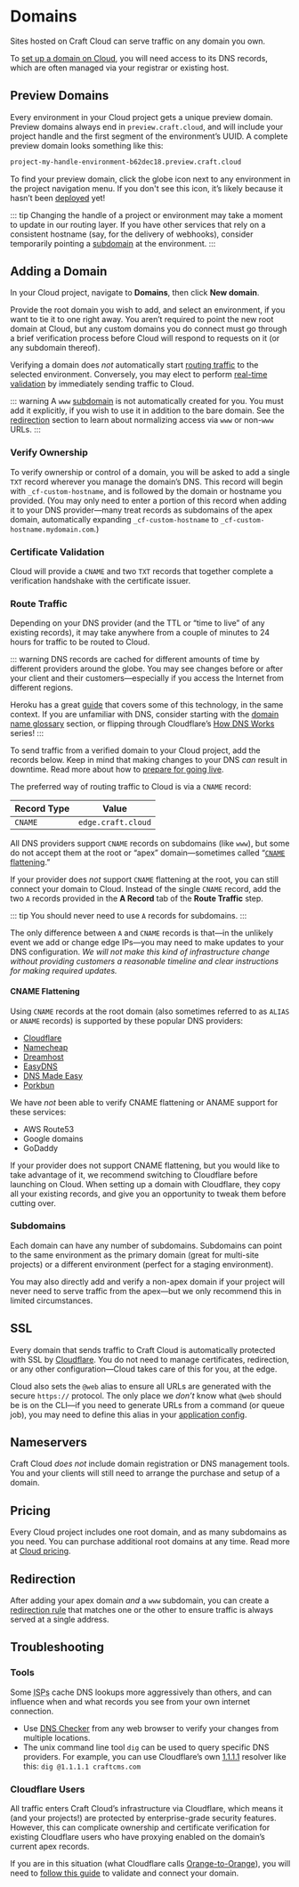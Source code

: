 # Domains

Sites hosted on Craft Cloud can serve traffic on any domain you own.

To [set up a domain on Cloud](#adding-a-domain), you will need access to its DNS records, which are often managed via your registrar or existing host.

## Preview Domains

Every environment in your Cloud project gets a unique preview domain. Preview domains always end in `preview.craft.cloud`, and will include your project handle and the first segment of the environment’s UUID. A complete preview domain looks something like this:

```txt
project-my-handle-environment-b62dec18.preview.craft.cloud
```

To find your preview domain, click the globe icon next to any environment in the project navigation menu. If you don't see this icon, it’s likely because it hasn’t been [deployed](/knowledge-base/cloud-deployments) yet!

::: tip
Changing the handle of a project or environment may take a moment to update in our routing layer. If you have other services that rely on a consistent hostname (say, for the delivery of webhooks), consider temporarily pointing a [subdomain](#subdomains) at the environment.
:::

## Adding a Domain

In your Cloud project, navigate to **Domains**, then click **New domain**.

Provide the root domain you wish to add, and select an environment, if you want to tie it to one right away. You aren’t required to point the new root domain at Cloud, but any custom domains you do connect must go through a brief verification process before Cloud will respond to requests on it (or any subdomain thereof).

Verifying a domain does _not_ automatically start [routing traffic](#route-traffic) to the selected environment. Conversely, you may elect to perform [real-time validation](/knowledge-base/cloud-for-cloudflare-users#real-time-validation) by immediately sending traffic to Cloud.

::: warning
A `www` [subdomain](#subdomains) is not automatically created for you. You must add it explicitly, if you wish to use it in addition to the bare domain. See the [redirection](#redirection) section to learn about normalizing access via `www` or non-`www` URLs.
:::

<a id="dns" name="DNS Records"></a>

### Verify Ownership

To verify ownership or control of a domain, you will be asked to add a single `TXT` record wherever you manage the domain’s DNS. This record will begin with `_cf-custom-hostname`, and is followed by the domain or hostname you provided.  (You may only need to enter a portion of this record when adding it to your DNS provider—many treat records as subdomains of the apex domain, automatically expanding `_cf-custom-hostname` to `_cf-custom-hostname.mydomain.com`.)

### Certificate Validation

Cloud will provide a `CNAME` and two `TXT` records that together complete a verification handshake with the certificate issuer.

### Route Traffic

Depending on your DNS provider (and the TTL or “time to live” of any existing records), it may take anywhere from a couple of minutes to 24 hours for traffic to be routed to Cloud.

::: warning
DNS records are cached for different amounts of time by different providers around the globe. You may see changes before or after your client and their customers—especially if you access the Internet from different regions.

Heroku has a great [guide](https://devcenter.heroku.com/articles/custom-domains) that covers some of this technology, in the same context. If you are unfamiliar with DNS, consider starting with the [domain name glossary](https://devcenter.heroku.com/articles/custom-domains#domain-name-glossary) section, or flipping through Cloudflare’s [How DNS Works](https://www.cloudflare.com/learning/dns/what-is-dns/) series!
:::

To send traffic from a verified domain to your Cloud project, add the records below. Keep in mind that making changes to your DNS *can* result in downtime. Read more about how to [prepare for going live](/knowledge-base/cloud-launch-checklist).

The preferred way of routing traffic to Cloud is via a `CNAME` record:

| Record Type | Value |
| --- | --- |
| `CNAME` | `edge.craft.cloud` |

All DNS providers support `CNAME` records on subdomains (like `www`), but some do not accept them at the root or “apex” domain—sometimes called “[`CNAME` flattening](#cname-flattening).”

If your provider does *not* support `CNAME` flattening at the root, you can still connect your domain to Cloud. Instead of the single `CNAME` record, add the two `A` records provided in the **A Record** tab of the **Route Traffic** step.

::: tip
You should never need to use `A` records for subdomains.
:::

The only difference between `A` and `CNAME` records is that—in the unlikely event we add or change edge IPs—you may need to make updates to your DNS configuration. *We will not make this kind of infrastructure change without providing customers a reasonable timeline and clear instructions for making required updates.*

#### CNAME Flattening

Using `CNAME` records at the root domain (also sometimes referred to as `ALIAS` or `ANAME` records) is supported by these popular DNS providers:

- [Cloudflare](https://developers.cloudflare.com/dns/cname-flattening/)
- [Namecheap](https://www.namecheap.com/support/knowledgebase/article.aspx/10128/2237/how-to-create-an-alias-record/)
- [Dreamhost](https://help.dreamhost.com/hc/en-us/articles/360035516812-Adding-custom-DNS-records)
- [EasyDNS](https://kb.easydns.com/knowledge/aname-records/)
- [DNS Made Easy](https://support.dnsmadeeasy.com/support/solutions/articles/47001001412-aname-records)
- [Porkbun](https://kb.porkbun.com/article/68-how-to-edit-dns-records)

We have _not_ been able to verify CNAME flattening or ANAME support for these services:

- AWS Route53
- Google domains
- GoDaddy

If your provider does not support CNAME flattening, but you would like to take advantage of it, we recommend switching to Cloudflare before launching on Cloud. When setting up a domain with Cloudflare, they copy all your existing records, and give you an opportunity to tweak them before cutting over.

### Subdomains

Each domain can have any number of subdomains. Subdomains can point to the same environment as the primary domain (great for multi-site projects) or a different environment (perfect for a staging environment).

You may also directly add and verify a non-apex domain if your project will never need to serve traffic from the apex—but we only recommend this in limited circumstances.

## SSL

Every domain that sends traffic to Craft Cloud is automatically protected with SSL by [Cloudflare](https://cloudflare.com). You do not need to manage certificates, redirection, or any other configuration—Cloud takes care of this for you, at the edge.

Cloud also sets the `@web` alias to ensure all URLs are generated with the secure `https://` protocol. The only place we *don’t* know what `@web` should be is on the CLI—if you need to generate URLs from a command (or queue job), you may need to define this alias in your [application config](/docs/5.x/configure.html#aliases).

## Nameservers

Craft Cloud *does not* include domain registration or DNS management tools. You and your clients will still need to arrange the purchase and setup of a domain.

## Pricing

Every Cloud project includes one root domain, and as many subdomains as you need. You can purchase additional root domains at any time. Read more at [Cloud pricing](/cloud).

## Redirection

After adding your apex domain _and_ a `www` subdomain, you can create a [redirection rule](/knowledge-base/cloud-redirects) that matches one or the other to ensure traffic is always served at a single address.

## Troubleshooting

### Tools

Some <abbr title="Internet service provider">ISPs</abbr> cache DNS lookups more aggressively than others, and can influence when and what records you see from your own internet connection.

- Use [DNS Checker](https://dnschecker.org) from any web browser to verify your changes from multiple locations.
- The unix command line tool `dig` can be used to query specific DNS providers. For example, you can use Cloudflare’s own [1.1.1.1](https://one.one.one.one) resolver like this: `dig @1.1.1.1 craftcms.com`

### Cloudflare Users

All traffic enters Craft Cloud’s infrastructure via Cloudflare, which means it (and your projects!) are protected by enterprise-grade security features. However, this can complicate ownership and certificate verification for existing Cloudflare users who have proxying enabled on the domain’s current apex records.

If you are in this situation (what Cloudflare calls [Orange-to-Orange](https://developers.cloudflare.com/cloudflare-for-platforms/cloudflare-for-saas/saas-customers/how-it-works/)), you will need to [follow this guide](/knowledge-base/cloud-for-cloudflare-users) to validate and connect your domain.
